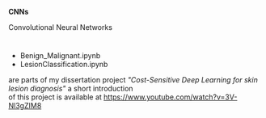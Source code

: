 **CNNs**

Convolutional Neural Networks
#
- Benign_Malignant.ipynb
- LesionClassification.ipynb


are parts of my dissertation project *"Cost-Sensitive Deep Learning for skin lesion diagnosis"* a short introduction <br/>of this project is available at https://www.youtube.com/watch?v=3V-Nl3gZIM8
